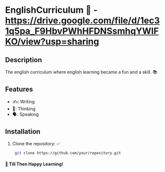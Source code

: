 
# EnglishCurriculum  📖   -  https://drive.google.com/file/d/1ec31q5pa_F9HbvPWhHFDNSsmhqYWIFKO/view?usp=sharing

## Description
The english curriculum where english learning became a fun and a skill. 📚

## Features
- ✍️: Writing 
- 🤔: Thinking 
- 🗣: Speaking


## Installation 
1. Clone the repository: :white_check_mark: 
   ```bash
    git clone https://github.com/your/repository.git

#### :rocket: Till Then Happy Learning!
